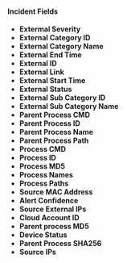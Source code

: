 
#### Incident Fields
- **Extermal Severity**
- **External Category ID**
- **External Category Name**
- **External End Time**
- **External ID**
- **External Link**
- **External Start Time**
- **External Status**
- **External Sub Category ID**
- **External Sub Category Name**
- **Parent Process CMD**
- **Parent Process ID**
- **Parent Process Name**
- **Parent Process Path**
- **Process CMD**
- **Process ID**
- **Process MD5**
- **Process Names**
- **Process Paths**
- **Source MAC Address**
- **Alert Confidence**
- **Source External IPs**
- **Cloud Account ID**
- **Parent process MD5**
- **Device Status**
- **Parent Process SHA256**
- **Source IPs**
